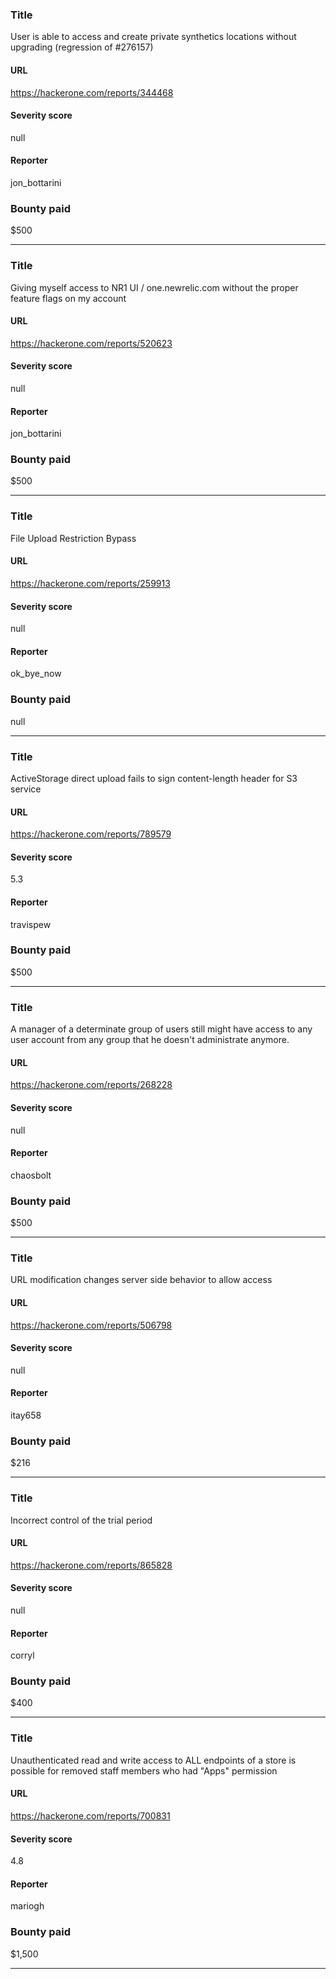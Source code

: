 ### Title
User is able to access and create private synthetics locations without upgrading (regression of #276157) 
#### URL 
https://hackerone.com/reports/344468
#### Severity score
null
#### Reporter 
jon_bottarini
### Bounty paid
$500


---


### Title
Giving myself access to NR1 UI / one.newrelic.com without the proper feature flags on my account
#### URL 
https://hackerone.com/reports/520623
#### Severity score
null
#### Reporter 
jon_bottarini
### Bounty paid
$500


---


### Title
File Upload Restriction Bypass
#### URL 
https://hackerone.com/reports/259913
#### Severity score
null
#### Reporter 
ok_bye_now
### Bounty paid
null


---


### Title
ActiveStorage direct upload fails to sign content-length header for S3 service
#### URL 
https://hackerone.com/reports/789579
#### Severity score
5.3
#### Reporter 
travispew
### Bounty paid
$500


---


### Title
A manager of a determinate group of users still might have access to any user account from any group that he doesn't administrate anymore.
#### URL 
https://hackerone.com/reports/268228
#### Severity score
null
#### Reporter 
chaosbolt
### Bounty paid
$500


---


### Title
URL modification changes server side behavior to allow access
#### URL 
https://hackerone.com/reports/506798
#### Severity score
null
#### Reporter 
itay658
### Bounty paid
$216


---


### Title
Incorrect control of the trial period
#### URL 
https://hackerone.com/reports/865828
#### Severity score
null
#### Reporter 
corryl
### Bounty paid
$400


---


### Title
Unauthenticated read and write access to ALL endpoints of a store is possible for removed staff members who had "Apps" permission
#### URL 
https://hackerone.com/reports/700831
#### Severity score
4.8
#### Reporter 
mariogh
### Bounty paid
$1,500


---


